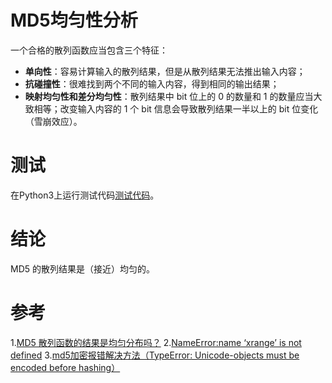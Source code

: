 # MD5均匀性分析
一个合格的散列函数应当包含三个特征：
- **单向性**：容易计算输入的散列结果，但是从散列结果无法推出输入内容；
- **抗碰撞性**：很难找到两个不同的输入内容，得到相同的输出结果；
- **映射均匀性和差分均匀性**：散列结果中 bit 位上的 0 的数量和 1 的数量应当大致相等；改变输入内容的 1 个 bit 信息会导致散列结果一半以上的 bit 位变化（雪崩效应）。

# 测试
在Python3上运行测试代码[测试代码](./MD5均匀性分析.py)。

# 结论
MD5 的散列结果是（接近）均匀的。

# 参考
1.[MD5 散列函数的结果是均匀分布吗？](https://liam.page/2015/08/12/does-the-result-of-md5-hash-function-uniform/) 
2.[NameError:name ‘xrange’ is not defined](https://www.cnblogs.com/hdk1993/p/8893991.html) 
3.[md5加密报错解决方法（TypeError: Unicode-objects must be encoded before hashing）](https://www.cnblogs.com/cheng10/p/9995668.html) 
